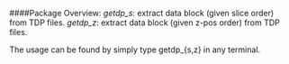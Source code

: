 ####Package Overview:
*getdp_s*: extract data block (given slice order) from TDP files.
*getdp_z*: extract data block (given z-pos order) from TDP files.

The usage can be found by simply type getdp_{s,z} in any terminal.

